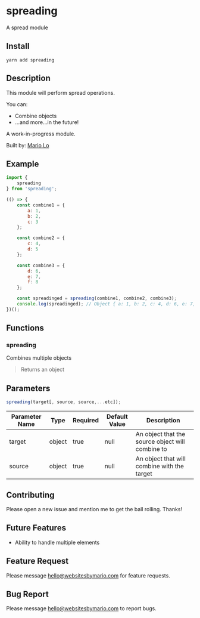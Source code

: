 # spreading

A spread module

## Install

```
yarn add spreading
```

## Description

This module will perform spread operations.

You can:
- Combine objects
- ...and more...in the future!

A work-in-progress module.

Built by: [Mario Lo](https://github.com/mariolo1985)


## Example

```javascript
import {
    spreading
} from 'spreading';

(() => {
    const combine1 = {
        a: 1,
        b: 2,
        c: 3
    };

    const combine2 = {
        c: 4,
        d: 5
    };

    const combine3 = {
        d: 6,
        e: 7,
        f: 8
    };

    const spreadinged = spreading(combine1, combine2, combine3);
    console.log(spreadinged); // Object { a: 1, b: 2, c: 4, d: 6, e: 7, f: 8 }
})();

```

## Functions

### spreading

Combines multiple objects

> Returns an object

## Parameters
```javascript
spreading(target[, source, source,...etc]);
```

| Parameter Name   | Type   | Required   | Default Value   | Description   |
| --- | --- | --- | --- | --- |
| target | object | true | null | An object that the source object will combine to |
| source | object | true | null | An object that will combine with the target |

## Contributing

Please open a new issue and mention me to get the ball rolling. Thanks!

## Future Features

- Ability to handle multiple elements

## Feature Request

Please message hello@websitesbymario.com for feature requests.

## Bug Report

Please message hello@websitesbymario.com to report bugs.
